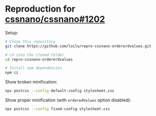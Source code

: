 # Reproduction for [cssnano/cssnano#1202](https://github.com/cssnano/cssnano/issues/1202)

Setup:

```sh
# Clone this repository
git clone https://github.com/loilo/repro-cssnano-ordererdvalues.git

# cd into the cloned folder
cd repro-cssnano-ordererdvalues

# Install npm dependencies
npm ci
```

Show broken minification:
```sh
npx postcss --config default-config stylesheet.css
```

Show proper minification (with `orderedValues` option disabled):
```sh
npx postcss --config fixed-config stylesheet.css
```
